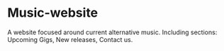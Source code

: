 # Music-website
A website focused around current alternative music. Including sections: Upcoming Gigs, New releases, Contact us.
